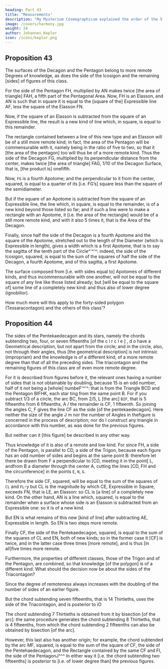 ```yaml
---
heading: Part 43
title: "Measurements"
description: "My Mysterium Cosmographicum explained the order of the 5 solids in the world"
image: /covers/harmony.jpg
weight: 24
author: Johannes Kepler
icon: /icons/kepler.png
---
```



## Proposition 43

The surfaces of the Decagon and the Pentagon belong to more remote Degrees of knowledge, as does the side of the Icosigon and the remaining [sides] of figures of this class.

For the side of the Pentagon FH, multiplied by AN makes twice [the area of triangle] FAH, a fifth part of the Pentagonal Area. Now, FH is an Elasson, and AN is such that in square it is equal to the [square of the] Expressible line AF, less the square of the Elasson FN.

Now, if the square of an Elasson is subtracted from the square of an Expressible line, the result is a new kind of line which, in square, is equal to this remainder. 

The rectangle contained between a line of this new type and an Elasson will be of a still more remote kind; in fact, the area of the Pentagon will be commensurable with it, namely being in the ratio of five to two, so that
it [the area of the pentagon] too will thus be of a more remote kind. Thus the side of the Decagon FG, multiplied by its perpendicular distance from the center, makes twice [the area of triangle]
FAG, 1/10 of the Decagon Surface, that is, [the product is] onefifth. 

Now, `FG` is a fourth Apotome; and the perpendicular to it from the center, squared, is equal to a quarter of its [i.e. FG’s] square less than the square of the semidiameter. 

But if the square of an Apotome is subtracted from the square of an Expressible line, the line which, in square, is equal to the remainder, is of a new kind beyond those listed so far; and if such a line were to make a rectangle with an Apotome, it [i.e. the area of the rectangle] would be of a still more remote kind, and with it also 5 times it, that is the Area of the Decagon.


Finally, since half the side of the Decagon is a fourth Apotome and the square of the Apotome, stretched out to the length of the Diameter (which is Expressible in length), gives a width which is a first Apotome, that is to say the sagitta
of the tenth part of the Circle^'^'^: indeed, the side of the Icosigon, squared, is equal to the sum of the squares of half the side of the Decagon, a fourth Apotome, and of this sagitta, a first Apotome. 

The surface composed from [i.e. with sides equal to] Apotomes of different kinds, and thus incommensurable with one another, will not be equal to the square of any line like those listed already; but [will be equal to the square of] some line of a completely new kind: and thus also of lower degree (ignobilior).

How much more will this apply to the forty-sided polygon (Tessaracontagon) and the others of this class'?


## Proposition 44

The sides of the Pentekaedecagon and its stars, namely the chords subtending two, four, or seven fifteenths [of the c i r c l e ] , d o have a Geometrical description, but not apart from the circle; and in the circle, also, not through their angles, thus [the geometrical description] is not intrinsic (impropriam) and the knowledge is of a different kind, of a more remote degree than that of all the preceding sides. The triacontagon and the remaining figures of this class are of even more remote degree.

For it is described from figures before it, the relevant ones having a number of sides that is not obtainable by doubling, because 15 is an odd number, half of it not being a [whole] numbeF'^'^: that is from
the Triangle BCD and the Pentagon BIFHK, each star ting from the same point B. For if you subtract 1/3 of a circle, the arc BC, from 2/5, L [the arc] `BIF`, that is 5 fifteenths from 6 fifteenths, A / the remainder is CF, 1 fifteenth. So joining the
angles C, F gives the line CF as the side [of the pentekaedecagon]. Here neither the size of the angle J m nor the number of Angles in thefigure is concerned in the process of description; nor do I construct any triangle in accordance with this number, as was done for the previous figures.


But neither can it [this figure] be described in any other way. 

Thus knowledge of it is also of a remote and low kind. For since FH, a side of the Pentagon, is parallel to CD, a side of the Trigon, because each figure has an odd number of sides and begins at the same point B: therefore let there be drawn from F a perpendicular to [CD, meeting it in the point[ L, andfrom B a diameter through the center A, cutting the lines [CD, FH and the circumference] in the points `E`, `N`, `G`. 

Therefore the side CF, squared, will be equal to the sum of the squares of `CL` and `FL`-y but CL is the magnitude by which CE, Expressible in Square, exceeds FN, that is LE, an Elasson: so CL is [a line] of a completely new kind.
On the other hand, AN is a line which, squared, is equal to the remainder when
a surface whose side is an Elasson is subtracted from an Expressible one: so
it is of a new kind.

But EN is what remains of this new [kind of line] after subtracting AE, Expressible in length. So EN is two steps more remote. 

Finally CF, the side of the Pentekaedecagon, squared, is equal to the sum of the squares of CL and EN, both of new kinds; so in the former case it [CF] is twice, and in the latter case three times [more remote], and is thus [in all]five times more remote.

Furthermore, the properties of different classes, those of the Trigon and of the Pentagon, are combined, so that knowledge [of the polygon] is of a different kind. What should the decision now be about the sides of the Triacontagon?

Since the degree of remoteness always increases with the doubling of the number of sides of an earlier figure.

But the chord subtending seven fifteenths, that is 14 Thirtieths, uses the side of the Triacontagon, and is posterior to iO


The chord subtending 7 Thirtieths is obtained from it by bisection [of the arc]: the same procedure generates the chord subtending 8 Thirtieths, that is 4 fifteenths, from which the chord subtending 2 fifteenths can also be obtained by bisection [of the arc].

However, this last also has another origin; for example, the chord subtended by the arc MF, squared, is equal to the sum of the square of CF, the side of the Pentehaedecagon, and the Rectangle contained by the same CF and FI, the side of the PentagonJ^^^ In either way it [i.e. the chord subtending two fifteenths] is posterior to [i.e. of lower degree than] the previous figures.
